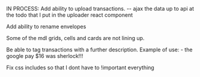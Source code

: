 IN PROCESS: Add ability to upload transactions.
 -- ajax the data up to api at the todo that I put in the uploader react component

Add ability to rename envelopes

Some of the mdl grids, cells and cards are not lining up.

Be able to tag transactions with a further description. Example of use:
    - the google pay $16 was sherlock!!!

Fix css includes so that I dont have to !important everything
